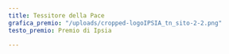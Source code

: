 ```yaml
---
title: Tessitore della Pace
grafica_premio: "/uploads/cropped-logoIPSIA_tn_sito-2-2.png"
testo_premio: Premio di Ipsia

---
```

